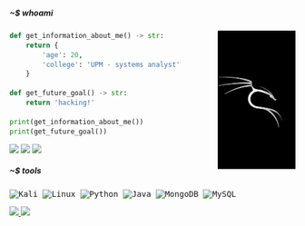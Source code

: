 ##### ~$ whoami



<img style = "height:244px;" align="right" width = "width" src="./img/kali.jpeg">

```python
def get_information_about_me() -> str:
    return {
        'age': 20,
        'college': 'UPM - systems analyst'
    }

def get_future_goal() -> str:
    return 'hacking!'

print(get_information_about_me())
print(get_future_goal())
```
<div >
  
  <a href="https://twitter.com/vinicinnhho" target="_blank"><img src ="https://img.shields.io/static/v1?message=Twitter&logo=twitter&label=&color=1DA1F2&logoColor=white&labelColor=&style=for-the-badge" target="_blank"></a>
  <a href="mailto:vinicius.arruda40@hotmail.com" target="_blank"><img src ="https://img.shields.io/badge/Microsoft_Outlook-0078D4?style=for-the-badge&logo=microsoft-outlook&logoColor=white)" target="_blank"></a>
  <a href="https://discordapp.com/users/vinicinn#5025" target="_blank"><img src ="https://img.shields.io/static/v1?message=Discord&logo=discord&label=&color=7289DA&logoColor=white&labelColor=&style=for-the-badge" target="_blank"></a>
  
  
</div>

<div style="display: inline_block">
  
  ##### ~$ tools
  <kbd> ![Kali](https://img.shields.io/badge/Kali-268BEE?style=for-the-badge&logo=kalilinux&logoColor=white) </kbd>
  <kbd> ![Linux](https://img.shields.io/badge/Linux-FCC624?style=for-the-badge&logo=linux&logoColor=black) </kbd>
  <kbd> ![Python](https://img.shields.io/badge/python-3670A0?style=for-the-badge&logo=python&logoColor=ffdd54) </kbd>
  <kbd> ![Java](https://img.shields.io/badge/java-%23ED8B00.svg?style=for-the-badge&logo=openjdk&logoColor=white) </kbd>
  <kbd> ![MongoDB](https://img.shields.io/badge/MongoDB-%234ea94b.svg?style=for-the-badge&logo=mongodb&logoColor=white) </kbd>
  <kbd> ![MySQL](https://img.shields.io/badge/mysql-%2300f.svg?style=for-the-badge&logo=mysql&logoColor=white) </kbd>


  <div>
    <a href="https://github.com/vinicinhus">
    <img height="180em" src="https://github-readme-stats.vercel.app/api?username=vinicinhus&theme=dark&show_icons=true"/>
    <img height="180em" src="https://github-readme-stats.vercel.app/api/top-langs/?username=vinicinhus&theme=dark"/>
  </div>
</div>
  
<br>
